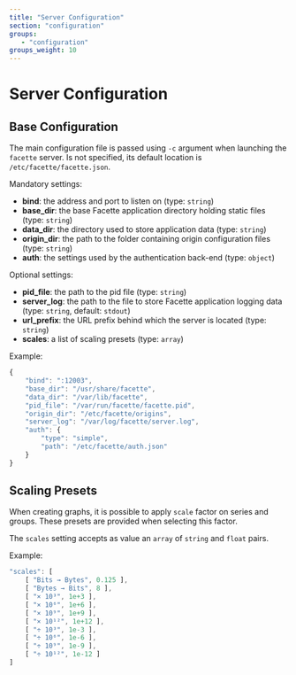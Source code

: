 ```yaml
---
title: "Server Configuration"
section: "configuration"
groups:
   - "configuration"
groups_weight: 10
---
```


# Server Configuration

## Base Configuration

The main configuration file is passed using `-c` argument when launching the `facette` server. Is not specified, its
default location is `/etc/facette/facette.json`.

Mandatory settings:

 * __bind__: the address and port to listen on (type: `string`)
 * __base_dir__: the base Facette application directory holding static files (type: `string`)
 * __data_dir__: the directory used to store application data (type: `string`)
 * __origin_dir__: the path to the folder containing origin configuration files (type: `string`)
 * __auth__: the settings used by the authentication back-end (type: `object`)

Optional settings:

 * __pid_file__: the path to the pid file (type: `string`)
 * __server_log__: the path to the file to store Facette application logging data (type: `string`, default: `stdout`)
 * __url_prefix__: the URL prefix behind which the server is located (type: `string`)
 * __scales__: a list of scaling presets (type: `array`)

Example:

```javascript
{
    "bind": ":12003",
    "base_dir": "/usr/share/facette",
    "data_dir": "/var/lib/facette",
    "pid_file": "/var/run/facette/facette.pid",
    "origin_dir": "/etc/facette/origins",
    "server_log": "/var/log/facette/server.log",
    "auth": {
        "type": "simple",
        "path": "/etc/facette/auth.json"
    }
}
```

## Scaling Presets

When creating graphs, it is possible to apply `scale` factor on series and groups. These presets are provided when
selecting this factor.

The `scales` setting accepts as value an `array` of `string` and `float` pairs.

Example:

```javascript
"scales": [
    [ "Bits → Bytes", 0.125 ],
    [ "Bytes → Bits", 8 ],
    [ "× 10³", 1e+3 ],
    [ "× 10⁶", 1e+6 ],
    [ "× 10⁹", 1e+9 ],
    [ "× 10¹²", 1e+12 ],
    [ "÷ 10³", 1e-3 ],
    [ "÷ 10⁶", 1e-6 ],
    [ "÷ 10⁹", 1e-9 ],
    [ "÷ 10¹²", 1e-12 ]
]
```
